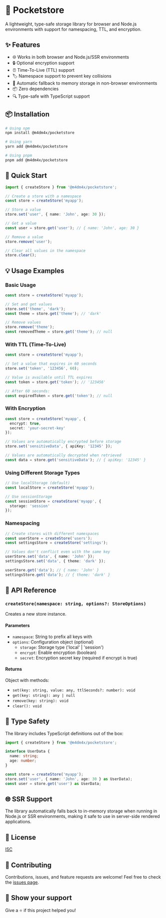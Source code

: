 # 🚀 Pocketstore

A lightweight, type-safe storage library for browser and Node.js environments with support for namespacing, TTL, and encryption.

## ✨ Features

- 🌐 Works in both browser and Node.js/SSR environments
- 🔒 Optional encryption support
- ⏰ Time-To-Live (TTL) support
- 🏷️ Namespace support to prevent key collisions
- 💾 Automatic fallback to memory storage in non-browser environments
- 📦 Zero dependencies
- 🔍 Type-safe with TypeScript support

## 📦 Installation

```bash
# Using npm
npm install @m4dm4x/pocketstore

# Using yarn
yarn add @m4dm4x/pocketstore

# Using pnpm
pnpm add @m4dm4x/pocketstore
```

## 🚀 Quick Start

```typescript
import { createStore } from '@m4dm4x/pocketstore';

// Create a store with a namespace
const store = createStore('myapp');

// Store a value
store.set('user', { name: 'John', age: 30 });

// Get a value
const user = store.get('user'); // { name: 'John', age: 30 }

// Remove a value
store.remove('user');

// Clear all values in the namespace
store.clear();
```

## 💡 Usage Examples

### Basic Usage

```typescript
const store = createStore('myapp');

// Set and get values
store.set('theme', 'dark');
const theme = store.get('theme'); // 'dark'

// Remove values
store.remove('theme');
const removedTheme = store.get('theme'); // null
```

### With TTL (Time-To-Live)

```typescript
const store = createStore('myapp');

// Set a value that expires in 60 seconds
store.set('token', '123456', 60);

// Value is available until TTL expires
const token = store.get('token'); // '123456'

// After 60 seconds:
const expiredToken = store.get('token'); // null
```

### With Encryption

```typescript
const store = createStore('myapp', {
  encrypt: true,
  secret: 'your-secret-key'
});

// Values are automatically encrypted before storage
store.set('sensitiveData', { apiKey: '12345' });

// Values are automatically decrypted when retrieved
const data = store.get('sensitiveData'); // { apiKey: '12345' }
```

### Using Different Storage Types

```typescript
// Use localStorage (default)
const localStore = createStore('myapp');

// Use sessionStorage
const sessionStore = createStore('myapp', {
  storage: 'session'
});
```

### Namespacing

```typescript
// Create stores with different namespaces
const userStore = createStore('users');
const settingsStore = createStore('settings');

// Values don't conflict even with the same key
userStore.set('data', { name: 'John' });
settingsStore.set('data', { theme: 'dark' });

userStore.get('data'); // { name: 'John' }
settingsStore.get('data'); // { theme: 'dark' }
```

## 🔧 API Reference

### `createStore(namespace: string, options?: StoreOptions)`

Creates a new store instance.

#### Parameters

- `namespace`: String to prefix all keys with
- `options`: Configuration object (optional)
  - `storage`: Storage type ('local' | 'session')
  - `encrypt`: Enable encryption (boolean)
  - `secret`: Encryption secret key (required if encrypt is true)

#### Returns

Object with methods:
- `set(key: string, value: any, ttlSeconds?: number): void`
- `get(key: string): any | null`
- `remove(key: string): void`
- `clear(): void`

## 🔐 Type Safety

The library includes TypeScript definitions out of the box:

```typescript
import { createStore } from '@m4dm4x/pocketstore';

interface UserData {
  name: string;
  age: number;
}

const store = createStore('myapp');
store.set('user', { name: 'John', age: 30 } as UserData);
const user = store.get('user') as UserData;
```

## 🌐 SSR Support

The library automatically falls back to in-memory storage when running in Node.js or SSR environments, making it safe to use in server-side rendered applications.

## 📝 License

[ISC](LICENSE)

## 🤝 Contributing

Contributions, issues, and feature requests are welcome! Feel free to check the [issues page](https://github.com/yourusername/pocketstore/issues).

## 🌟 Show your support

Give a ⭐️ if this project helped you!
